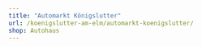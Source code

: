 ```yaml
---
title: "Automarkt Königslutter"
url: /koenigslutter-am-elm/automarkt-koenigslutter/
shop: Autohaus
---
```

